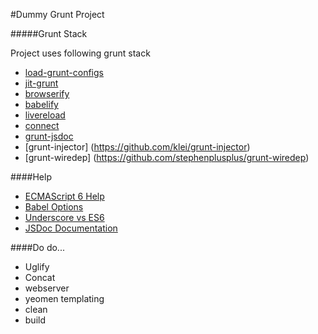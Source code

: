 #Dummy Grunt Project

#####Grunt Stack

Project uses following grunt stack

 - [load-grunt-configs](https://github.com/creynders/load-grunt-configs)
 - [jit-grunt](https://www.npmjs.com/package/jit-grunt)
 - [browserify](https://github.com/jmreidy/grunt-browserify)
 - [babelify](https://github.com/babel/babelify)
 - [livereload](https://github.com/gruntjs/grunt-contrib-livereload)
 - [connect](https://github.com/gruntjs/grunt-contrib-connect)
 - [grunt-jsdoc](https://github.com/krampstudio/grunt-jsdoc)
 - [grunt-injector] (https://github.com/klei/grunt-injector)
 - [grunt-wiredep] (https://github.com/stephenplusplus/grunt-wiredep)


####Help
- [ECMAScript 6 Help](https://www.sitepoint.com/?s=ecmascript+6)
- [Babel Options](http://babeljs.io/docs/usage/options/)
- [Underscore vs ES6](https://www.reindex.io/blog/you-might-not-need-underscore/)
- [JSDoc Documentation](http://usejsdoc.org/)



####Do do...
- Uglify
- Concat
- webserver
- yeomen templating
- clean
- build





